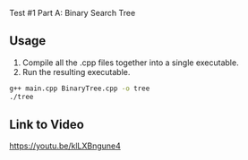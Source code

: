 Test #1 Part A: Binary Search Tree

## Usage
  1. Compile all the .cpp files together into a single executable.
  2. Run the resulting executable.

```bash
g++ main.cpp BinaryTree.cpp -o tree
./tree
```

## Link to Video
https://youtu.be/klLXBngune4
    

